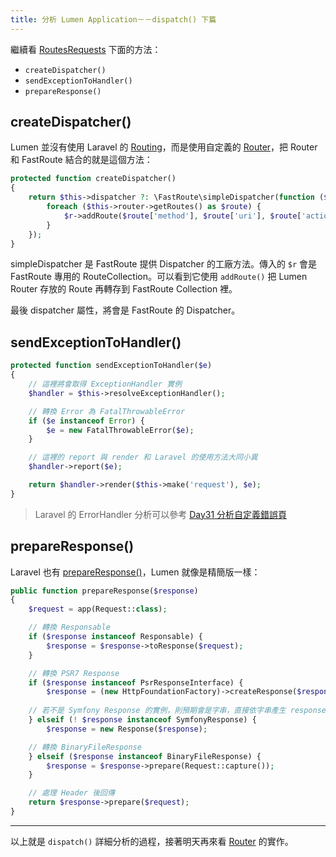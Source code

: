 ```yaml
---
title: 分析 Lumen Application－－dispatch() 下篇
---
```


繼續看 [RoutesRequests][] 下面的方法：

* `createDispatcher()`
* `sendExceptionToHandler()`
* `prepareResponse()`

## createDispatcher()

Lumen 並沒有使用 Laravel 的 [Routing][Day12]，而是使用自定義的 [Router][]，把 Router 和 FastRoute 結合的就是這個方法：

```php
protected function createDispatcher()
{
    return $this->dispatcher ?: \FastRoute\simpleDispatcher(function ($r) {
        foreach ($this->router->getRoutes() as $route) {
            $r->addRoute($route['method'], $route['uri'], $route['action']);
        }
    });
}
```

simpleDispatcher 是 FastRoute 提供 Dispatcher 的工廠方法。傳入的 `$r` 會是 FastRoute 專用的 RouteCollection。可以看到它使用 `addRoute()` 把 Lumen Router 存放的 Route 再轉存到 FastRoute Collection 裡。

最後 dispatcher 屬性，將會是 FastRoute 的 Dispatcher。

## sendExceptionToHandler()

```php
protected function sendExceptionToHandler($e)
{
    // 這裡將會取得 ExceptionHandler 實例
    $handler = $this->resolveExceptionHandler();

    // 轉換 Error 為 FatalThrowableError
    if ($e instanceof Error) {
        $e = new FatalThrowableError($e);
    }

    // 這裡的 report 與 render 和 Laravel 的使用方法大同小異
    $handler->report($e);

    return $handler->render($this->make('request'), $e);
}
```

> Laravel 的 ErrorHandler 分析可以參考 [Day31 分析自定義錯誤頁][Day31]

## prepareResponse()

Laravel 也有 [prepareResponse()][Day18]，Lumen 就像是精簡版一樣：

```php
public function prepareResponse($response)
{
    $request = app(Request::class);

    // 轉換 Responsable
    if ($response instanceof Responsable) {
        $response = $response->toResponse($request);
    }

    // 轉換 PSR7 Response
    if ($response instanceof PsrResponseInterface) {
        $response = (new HttpFoundationFactory)->createResponse($response);
        
    // 若不是 Symfony Response 的實例，則預期會是字串，直接依字串產生 response
    } elseif (! $response instanceof SymfonyResponse) {
        $response = new Response($response);

    // 轉換 BinaryFileResponse
    } elseif ($response instanceof BinaryFileResponse) {
        $response = $response->prepare(Request::capture());
    }

    // 處理 Header 後回傳
    return $response->prepare($request);
}
```

---

以上就是 `dispatch()` 詳細分析的過程，接著明天再來看 [Router][] 的實作。

[Router]: https://github.com/laravel/lumen-framework/blob/v5.7.6/src/Routing/Router.php 
[RoutesRequests]: https://github.com/laravel/lumen-framework/blob/v5.7.6/src/Concerns/RoutesRequests.php

[Day12]: day12.md
[Day18]: day18.md
[Day31]: day31.md
